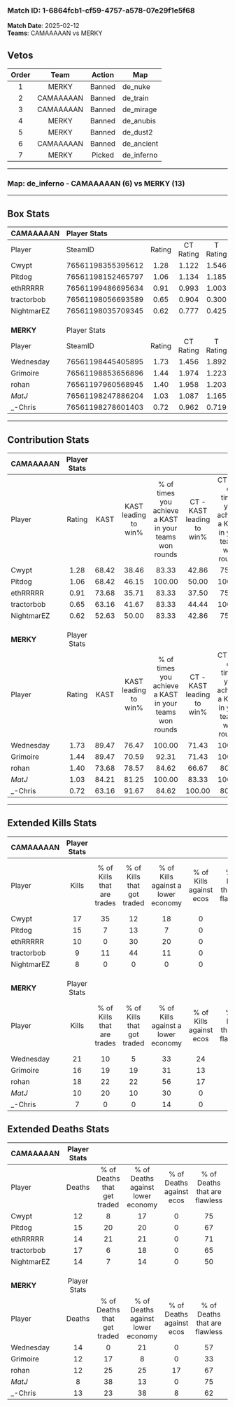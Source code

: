 ### Match ID: 1-6864fcb1-cf59-4757-a578-07e29f1e5f68  
**Match Date**: 2025-02-12  
**Teams**: CAMAAAAAN vs MERKY  

## Vetos  

| Order | Team | Action | Map |
| :---: | :--: | :----: | --- |
| 1 | MERKY | Banned | de_nuke |
| 2 | CAMAAAAAN | Banned | de_train |
| 3 | CAMAAAAAN | Banned | de_mirage |
| 4 | MERKY | Banned | de_anubis |
| 5 | MERKY | Banned | de_dust2 |
| 6 | CAMAAAAAN | Banned | de_ancient |
| 7 | MERKY | Picked | de_inferno |

---  

### **Map**: de_inferno - CAMAAAAAN (6) vs MERKY (13)  
---  

## Box Stats  

| **CAMAAAAAN** | Player Stats      |        |           |          |       |       |       |         |        |      |     |
| :- | :- | :-: | :-: | :-: | :-: | :-: | :-: | :-: | :-: | :-: | :-: |
| Player        | SteamID           | Rating | CT Rating | T Rating | KAST  |  ADR  | Kills | Assists | Deaths | K/D  | HS% |
| Cwypt         | 76561198355395612 |  1.28  |   1.122   |  1.546   | 68.42 | 83.8  |  17   |    2    |   12   | 1.42 | 64  |
| Pitdog        | 76561198152465797 |  1.06  |   1.134   |  1.185   | 68.42 | 70.6  |  15   |    3    |   15   | 1.00 | 40  |
| ethRRRRR      | 76561199486695634 |  0.91  |   0.993   |  1.003   | 73.68 | 70.3  |  10   |    5    |   14   | 0.71 | 50  |
| tractorbob    | 76561198056693589 |  0.65  |   0.904   |  0.300   | 63.16 | 55.0  |   9   |    3    |   17   | 0.53 | 22  |
| NightmarEZ    | 76561198035709345 |  0.62  |   0.777   |  0.425   | 52.63 | 56.3  |   8   |    4    |   14   | 0.57 | 50  |
|               |                   |        |           |          |       |       |       |         |        |      |     |
|               |                   |        |           |          |       |       |       |         |        |      |     |
|               |                   |        |           |          |       |       |       |         |        |      |     |
| **MERKY**     | Player Stats      |        |           |          |       |       |       |         |        |      |     |
| Player        | SteamID           | Rating | CT Rating | T Rating | KAST  |  ADR  | Kills | Assists | Deaths | K/D  | HS% |
| Wednesday     | 76561198445405895 |  1.73  |   1.456   |  1.892   | 89.47 | 127.5 |  21   |    8    |   14   | 1.50 | 33  |
| Grimoire      | 76561198853656896 |  1.44  |   1.974   |  1.223   | 89.47 | 94.2  |  16   |    7    |   12   | 1.33 | 50  |
| rohan         | 76561197960568945 |  1.40  |   1.958   |  1.203   | 73.68 | 91.6  |  18   |    4    |   12   | 1.50 | 50  |
| _MatJ_        | 76561198247886204 |  1.03  |   1.087   |  1.165   | 84.21 | 33.7  |  10   |    2    |   8    | 1.25 | 20  |
| _-Chris       | 76561198278601403 |  0.72  |   0.962   |  0.719   | 63.16 | 69.3  |   7   |    5    |   13   | 0.54 | 28  |
---  

## Contribution Stats  

| **CAMAAAAAN** | Player Stats |       |                      |                                                        |                           |                                                             |                          |                                                            |
| :- | :-: | :-: | :-: | :-: | :-: | :-: | :-: | :-: |
| Player        |    Rating    | KAST  | KAST leading to win% | % of times you achieve a KAST in your teams won rounds | CT - KAST leading to win% | CT - % of times you achieve a KAST in your teams won rounds | T - KAST leading to win% | T - % of times you achieve a KAST in your teams won rounds |
| Cwypt         |     1.28     | 68.42 |        38.46         |                         83.33                          |           42.86           |                            75.00                            |          33.33           |                           100.00                           |
| Pitdog        |     1.06     | 68.42 |        46.15         |                         100.00                         |           50.00           |                           100.00                            |          40.00           |                           100.00                           |
| ethRRRRR      |     0.91     | 73.68 |        35.71         |                         83.33                          |           37.50           |                            75.00                            |          33.33           |                           100.00                           |
| tractorbob    |     0.65     | 63.16 |        41.67         |                         83.33                          |           44.44           |                           100.00                            |          33.33           |                           50.00                            |
| NightmarEZ    |     0.62     | 52.63 |        50.00         |                         83.33                          |           42.86           |                            75.00                            |          66.67           |                           100.00                           |
|               |              |       |                      |                                                        |                           |                                                             |                          |                                                            |
|               |              |       |                      |                                                        |                           |                                                             |                          |                                                            |
|               |              |       |                      |                                                        |                           |                                                             |                          |                                                            |
| **MERKY**     | Player Stats |       |                      |                                                        |                           |                                                             |                          |                                                            |
| Player        |    Rating    | KAST  | KAST leading to win% | % of times you achieve a KAST in your teams won rounds | CT - KAST leading to win% | CT - % of times you achieve a KAST in your teams won rounds | T - KAST leading to win% | T - % of times you achieve a KAST in your teams won rounds |
| Wednesday     |     1.73     | 89.47 |        76.47         |                         100.00                         |           71.43           |                           100.00                            |          80.00           |                           100.00                           |
| Grimoire      |     1.44     | 89.47 |        70.59         |                         92.31                          |           71.43           |                           100.00                            |          70.00           |                           87.50                            |
| rohan         |     1.40     | 73.68 |        78.57         |                         84.62                          |           66.67           |                            80.00                            |          87.50           |                           87.50                            |
| _MatJ_        |     1.03     | 84.21 |        81.25         |                         100.00                         |           83.33           |                           100.00                            |          80.00           |                           100.00                           |
| _-Chris       |     0.72     | 63.16 |        91.67         |                         84.62                          |          100.00           |                            80.00                            |          87.50           |                           87.50                            |
---  

## Extended Kills Stats  

| **CAMAAAAAN** | Player Stats |                            |                            |                                    |                         |                              |                                 |                                       |                    |           |
| :- | :-: | :-: | :-: | :-: | :-: | :-: | :-: | :-: | :-: | :-: |
| Player        |    Kills     | % of Kills that are trades | % of Kills that got traded | % of Kills against a lower economy | % of Kills against ecos | % of Kills that are flawless | % of Kills that are close duels | % of Kills that are assisted by flash | Pistol Round Kills | AWP Kills |
| Cwypt         |      17      |             35             |             12             |                 18                 |            0            |              71              |                6                |                   0                   |         0          |     1     |
| Pitdog        |      15      |             7              |             13             |                 7                  |            0            |              60              |                7                |                   0                   |         6          |     4     |
| ethRRRRR      |      10      |             0              |             30             |                 20                 |            0            |              50              |               10                |                  10                   |         0          |     0     |
| tractorbob    |      9       |             11             |             44             |                 11                 |            0            |              56              |               11                |                   0                   |         0          |     0     |
| NightmarEZ    |      8       |             0              |             0              |                 0                  |            0            |              38              |               38                |                   0                   |         1          |     1     |
|               |              |                            |                            |                                    |                         |                              |                                 |                                       |                    |           |
|               |              |                            |                            |                                    |                         |                              |                                 |                                       |                    |           |
|               |              |                            |                            |                                    |                         |                              |                                 |                                       |                    |           |
| **MERKY**     | Player Stats |                            |                            |                                    |                         |                              |                                 |                                       |                    |           |
| Player        |    Kills     | % of Kills that are trades | % of Kills that got traded | % of Kills against a lower economy | % of Kills against ecos | % of Kills that are flawless | % of Kills that are close duels | % of Kills that are assisted by flash | Pistol Round Kills | AWP Kills |
| Wednesday     |      21      |             10             |             5              |                 33                 |           24            |              57              |                5                |                   0                   |         4          |     1     |
| Grimoire      |      16      |             19             |             19             |                 31                 |           13            |              69              |               13                |                   0                   |         0          |     2     |
| rohan         |      18      |             22             |             22             |                 56                 |           17            |              78              |                6                |                   0                   |         0          |     1     |
| _MatJ_        |      10      |             20             |             10             |                 30                 |            0            |              60              |                0                |                   0                   |         0          |     1     |
| _-Chris       |      7       |             0              |             0              |                 14                 |            0            |              43              |               14                |                   0                   |         1          |     1     |
## Extended Deaths Stats  

| **CAMAAAAAN** | Player Stats |                             |                                   |                          |                               |                            |                           |               |
| :- | :-: | :-: | :-: | :-: | :-: | :-: | :-: | :-: |
| Player        |    Deaths    | % of Deaths that get traded | % of Deaths against lower economy | % of Deaths against ecos | % of Deaths that are flawless | % of Deaths that are close | % of Deaths while blinded | Deaths to AWP |
| Cwypt         |      12      |              8              |                17                 |            0             |              75               |             8              |             0             |       2       |
| Pitdog        |      15      |             20              |                20                 |            0             |              67               |             7              |             0             |       1       |
| ethRRRRR      |      14      |             21              |                21                 |            0             |              71               |             0              |             0             |       0       |
| tractorbob    |      17      |              6              |                18                 |            0             |              65               |             6              |             0             |       1       |
| NightmarEZ    |      14      |              7              |                14                 |            0             |              50               |             14             |             0             |       1       |
|               |              |                             |                                   |                          |                               |                            |                           |               |
|               |              |                             |                                   |                          |                               |                            |                           |               |
|               |              |                             |                                   |                          |                               |                            |                           |               |
| **MERKY**     | Player Stats |                             |                                   |                          |                               |                            |                           |               |
| Player        |    Deaths    | % of Deaths that get traded | % of Deaths against lower economy | % of Deaths against ecos | % of Deaths that are flawless | % of Deaths that are close | % of Deaths while blinded | Deaths to AWP |
| Wednesday     |      14      |              0              |                21                 |            0             |              57               |             21             |             0             |       1       |
| Grimoire      |      12      |             17              |                 8                 |            0             |              33               |             17             |             0             |       2       |
| rohan         |      12      |             25              |                25                 |            17            |              67               |             0              |             8             |       2       |
| _MatJ_        |      8       |             38              |                13                 |            0             |              75               |             13             |             0             |       1       |
| _-Chris       |      13      |             23              |                38                 |            8             |              62               |             8              |             0             |       1       |
